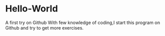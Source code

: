 # Hello-World
A first try on Github
With few knowledge of coding,I start this program on Github and try to get more exercises.

